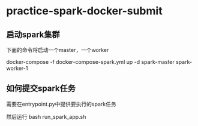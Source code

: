 # practice-spark-docker-submit


## 启动spark集群

下面的命令将启动一个master，一个worker

docker-compose -f docker-compose-spark.yml up -d spark-master spark-worker-1

## 如何提交spark任务

需要在entrypoint.py中提供要执行的spark任务

然后运行 bash run_spark_app.sh
